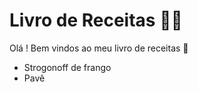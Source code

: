 # Livro de Receitas :man_cook:

Olá ! Bem vindos ao meu livro de receitas  :wave:

- Strogonoff de frango
- Pavê
